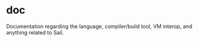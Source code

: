 # doc
Documentation regarding the language, compiler/build tool, VM interop, and anything related to Sail.

